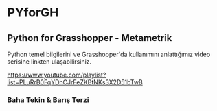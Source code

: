 # PYforGH

## Python for Grasshopper - Metametrik

Python temel bilgilerini ve Grasshopper'da kullanımını anlattığımız video serisine linkten ulaşabilirsiniz.

https://www.youtube.com/playlist?list=PLuRrB0FqYDhCJrFeZKBtNKs3X2D51bTwB 

### Baha Tekin & Barış Terzi
